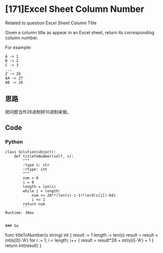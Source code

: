 # [171]Excel Sheet Column Number

Related to question Excel Sheet Column Title

Given a column title as appear in an Excel sheet, return its corresponding column number.

For example:

    A -> 1
    B -> 2
    C -> 3
    ...
    Z -> 26
    AA -> 27
    AB -> 28 
   
## 思路
把问题当作26进制转10进制来做。
   
## Code

### Python
```
class Solution(object):
    def titleToNumber(self, s):
        """
        :type s: str
        :rtype: int
        """
        num = 0
        i = 0
        length = len(s)
        while i < length:
            num += 26**(len(s)-i-1)*(ord(s[i])-64)
            i += 1
        return num
        ```
Runtime: 36ms


### Go

```
func titleToNumber(s string) int {
	result := 1
	length := len(s)
	result = result + int(s[0]-'A')
	for i := 1; i < length; i++ {
		result = result*26 + int(s[i]-'A') + 1
	}
	return int(result)
}
```




